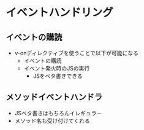 # イベントハンドリング

## イベントの購読
* v-onディレクティブを使うことで以下が可能になる
    * イベントの購読
    * イベント発火時のJSの実行
        * JSをベタ書きできる

## メソッドイベントハンドラ
* JSベタ書きはもちろんイレギュラー
* メソッド名も受け付けてくれる